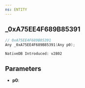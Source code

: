 ```yaml
---
ns: ENTITY 
---
```


## _0xA75EE4F689B85391

```c
// 0xA75EE4F689B85391 
Any _0xA75EE4F689B85391(Any p0);
```

```
NativeDB Introduced: v2802
```

## Parameters
* **p0**:
